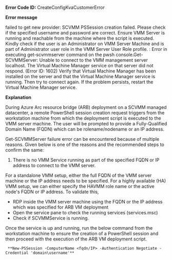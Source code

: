 **Error Code ID:** CreateConfigKvaCustomerError

**Error message**
  
  failed to get new provider:  SCVMM PSSession creation failed. Please check if the specified username and password are correct. Ensure VMM Server is running and reachable from the machine where the script is executed. Kindly check if the user is an Administrator on VMM Server Machine and is part of Administrator user role in the VMM Server User Role profile.
  : Error in executing get-scvmmserver command on the pwsh console.Get-SCVMMServer: Unable to connect to the VMM management server localhost. The Virtual Machine Manager service on that server did not respond. (Error ID: 1602)
  Verify that Virtual Machine Manager has been installed on the server and that the Virtual Machine Manager service is running. Then try to connect again. If the problem persists, restart the Virtual Machine Manager service.


**Explanation**

During Azure Arc resource bridge (ARB) deployment on a SCVMM managed datacenter, a remote PowerShell session creation request triggers from the workstation machine from which the deployment script is executed to the VMM server machine. The user will be prompted to provide a Fully-Qualified Domain Name (FQDN) which can be rolename/nodename or an IP address.

Get-SCVMMServer failure error can be encountered because of multiple reasons. Given below is one of the reasons and the recommended steps to confirm the same:

1) There is no VMM Service running as part of the specified FQDN or IP address to connect to the VMM server.

For a standalone VMM setup, either the full FQDN of the VMM server machine or the IP address needs to be specified. For a highly available (HA) VMM setup, we can either specify the HAVMM role name or the active node's FQDN or IP address. To validate this, 
- RDP inside the VMM server machine using the FQDN or the IP address which was specified for ARB VM deployment
- Open the service pane to check the running services (services.msc)
- Check if SCVMMService is running.

Once the service is up and running, run the below command from the workstation machine to ensure the creation of a PowerShell session and then proceed with the execution of the ARB VM deployment script.

     **New-PSSession -ComputerName <fqdn/IP> -Authentication Negotiate -Credential 'domain\username'** 

